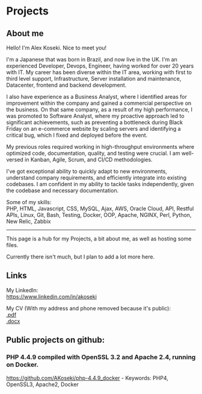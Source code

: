 # Projects
## About me
Hello! I'm Alex Koseki. Nice to meet you!

I'm a Japanese that was born in Brazil, and now live in the UK.
I'm an experienced Developer, Devops, Engineer, having worked for over 20 years with IT.
My career has been diverse within the IT area, working with first to third level support, Infrastructure, Server installation and maintenance, Datacenter, frontend and backend development.

I also have experience as a Business Analyst, where I identified areas for improvement within the company and gained a commercial perspective on the business.
On that same company, as a result of my high performance, I was promoted to Software Analyst, where my proactive approach led to significant achievements, such as preventing a bottleneck during Black Friday on an e-commerce website by scaling servers and identifying a critical bug, which I fixed and deployed before the event.

My previous roles required working in high-throughput environments where optimized code, documentation, quality, and testing were crucial. I am well-versed in Kanban, Agile, Scrum, and CI/CD methodologies.

I've got exceptional ability to quickly adapt to new environments, understand company requirements, and efficiently integrate into existing codebases. I am confident in my ability to tackle tasks independently, given the codebase and necessary documentation.

Some of my skills:<br/>
PHP, HTML, Javascript, CSS, MySQL, Ajax, AWS, Oracle Cloud, API, Restful APIs, Linux, Git, Bash, Testing, Docker, OOP, Apache, NGINX, Perl, Python, New Relic, Zabbix

<hr>
This page is a hub for my Projects, a bit about me, as well as hosting some files.

Currently there isn't much, but I plan to add a lot more here.

## Links
My LinkedIn:<br/>
https://www.linkedin.com/in/akoseki

My CV (With my address and phone removed because it's public):<br/>
[.pdf](https://github.com/AKoseki/Projects/blob/main/host/docs/Alex%20Koseki%20Curriculum%20Private.pdf)<br/>
[.docx](https://github.com/AKoseki/Projects/blob/main/host/docs/Alex%20Koseki%20Curriculum%20Private.docx)
<p/>

## Public projects on github:

### PHP 4.4.9 compiled with OpenSSL 3.2 and Apache 2.4, running on Docker.
https://github.com/AKoseki/php-4.4.9_docker - Keywords: PHP4, OpenSSL3, Apache2, Docker




